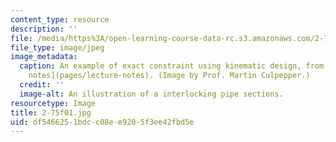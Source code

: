 ```yaml
---
content_type: resource
description: ''
file: /media/https%3A/open-learning-course-data-rc.s3.amazonaws.com/2-75-precision-machine-design-fall-2001/df5466251bdcc08ee9205f3ee42fbd5e_2-75f01.jpg
file_type: image/jpeg
image_metadata:
  caption: An example of exact constraint using kinematic design, from the 2.75 [lecture
    notes](pages/lecture-notes). (Image by Prof. Martin Culpepper.)
  credit: ''
  image-alt: An illustration of a interlocking pipe sections.
resourcetype: Image
title: 2-75f01.jpg
uid: df546625-1bdc-c08e-e920-5f3ee42fbd5e
---
```

